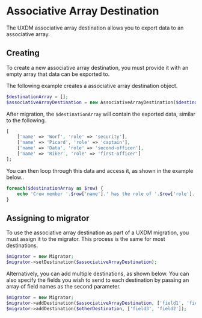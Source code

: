 # Associative Array Destination

The UXDM associative array destination allows you to export data to an associative array.

## Creating

To create a new associative array destination, you must provide it with an empty array that data can be exported to.

The following example creates a associative array destination object.

```php
$destinationArray = [];
$associativeArrayDestination = new AssociativeArrayDestination($destinationArray);
```

After migration, the `$destinationArray` will contain the exported data, similar to the following.

```php
[
    ['name' => 'Worf', 'role' => 'security'],
    ['name' => 'Picard', 'role' => 'captain'],
    ['name' => 'Data', 'role' => 'second-officer'],
    ['name' => 'Riker', 'role' => 'first-officer']
];
```

You can then loop through this data and access it, as shown in the example below..

```php
foreach($destinationArray as $row) {
    echo 'Crew member '.$row['name'].' has the role of '.$row['role'].'.'.PHP_EOL;
}
```

## Assigning to migrator

To use the associative array destination as part of a UXDM migration, you must assign it to the migrator. This process is the same for most destinations.

```php
$migrator = new Migrator;
$migrator->setDestination($associativeArrayDestination);
```

Alternatively, you can add multiple destinations, as shown below. You can also specify the fields you wish to send to each destination by 
passing an array of field names as the second parameter.

```php
$migrator = new Migrator;
$migrator->addDestination($associativeArrayDestination, ['field1', 'field2']);
$migrator->addDestination($otherDestination, ['field3', 'field2']);
```

